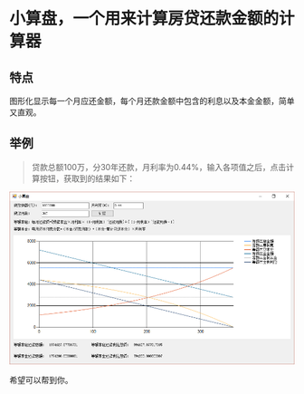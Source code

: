 # 小算盘，一个用来计算房贷还款金额的计算器

## 特点

图形化显示每一个月应还金额，每个月还款金额中包含的利息以及本金金额，简单又直观。

## 举例

> 贷款总额100万，分30年还款，月利率为0.44%，输入各项值之后，点击计算按钮，获取到的结果如下：

![example](.\resources\example\example.jpg)

希望可以帮到你。